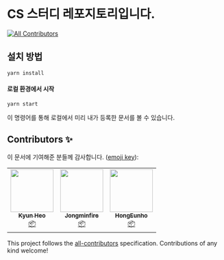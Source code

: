 # CS 스터디 레포지토리입니다.

<!-- ALL-CONTRIBUTORS-BADGE:START - Do not remove or modify this section -->
[![All Contributors](https://img.shields.io/badge/all_contributors-3-orange.svg?style=flat-square)](#contributors-)
<!-- ALL-CONTRIBUTORS-BADGE:END -->

## 설치 방법

```console
yarn install
```

#### 로컬 환경에서 시작

```console
yarn start
```

이 명령어를 통해 로컬에서 미리 내가 등록한 문서를 볼 수 있습니다.

## Contributors ✨

이 문서에 기여해준 분들께 감사합니다. ([emoji key](https://allcontributors.org/docs/en/emoji-key)):

<!-- ALL-CONTRIBUTORS-LIST:START - Do not remove or modify this section -->
<!-- prettier-ignore-start -->
<!-- markdownlint-disable -->
<table>
  <tr>
    <td align="center"><a href="http://kyun2da.dev"><img src="https://avatars.githubusercontent.com/u/50328132?v=4?s=100" width="100px;" alt=""/><br /><sub><b>Kyun Heo</b></sub></a><br /><a href="#platform-Kyun2da" title="Packaging/porting to new platform">📦</a></td>
    <td align="center"><a href="http://jongminfire.dev"><img src="https://avatars.githubusercontent.com/u/51112542?v=4?s=100" width="100px;" alt=""/><br /><sub><b>Jongminfire</b></sub></a><br /><a href="#platform-Jongminfire" title="Packaging/porting to new platform">📦</a></td>
    <td align="center"><a href="http://hongcoding.tistory.com"><img src="https://avatars.githubusercontent.com/u/46186664?v=4?s=100" width="100px;" alt=""/><br /><sub><b>HongEunho</b></sub></a><br /><a href="#platform-HongEunho" title="Packaging/porting to new platform">📦</a></td>
  </tr>
</table>

<!-- markdownlint-restore -->
<!-- prettier-ignore-end -->

<!-- ALL-CONTRIBUTORS-LIST:END -->

This project follows the [all-contributors](https://github.com/all-contributors/all-contributors) specification. Contributions of any kind welcome!
